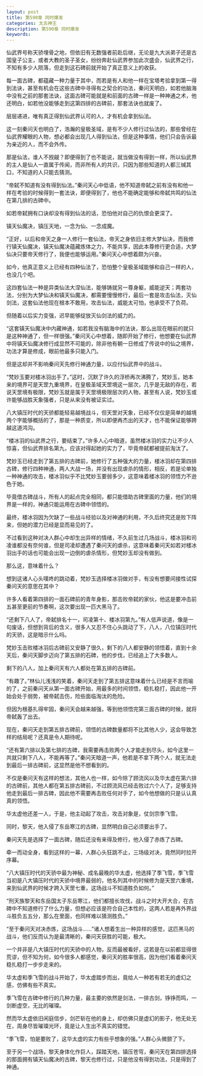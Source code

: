 ```yaml
---
layout: post
title: 第590章 同时爆发
categories: 太古神王
description: 第590章 同时爆发
keywords:
---
```


仙武界号称天骄埋骨之地，但依旧有无数强者前赴后继，无论是九大派弟子还是古国皇子公主，或者大教的圣子圣女，纷纷奔赴仙武界参加此次盛会，仙武界之行，不知有多少人陨落，但走到这石碑前就开始了真正意义上的收获。

每一面古碑，都蕴藏一种力量于其中，而若是有人和他一样在宝塔考验拿到第一得到法诀，甚至有机会在这些古碑中寻得有之契合的功法，秦问天明白，如若他脑海中没有之前的那套法诀，这面古碑可能就是和前面的古碑一样是一种神通之术，他还明白，如若他没能够走到这第四排的古碑前，那套法诀也就废了。

层层递进，唯有真正得到仙武界认可的人，才有机会拿到仙法。

这一刻秦问天也明白了，浩瀚的皇极圣域，是有不少人修行过仙法的，那些曾经在仙武界耀眼的人物，想必都会出现几人得到仙法，但是这种事情，他们只会告诉最为亲近的人，而不会外传。

那是仙法，谁人不觊觎？即便得到了也不能说，就当做没有得到一样，所以仙武界的主人是仙人一直属于传闻，而非所有人的共识，只因为那些知道的人都三缄其口，不知道的人只能去猜测。

“帝弑不知道有没有得到仙法。”秦问天心中低语，他不知道帝弑之前有没有和他一样在考验的时候得到一套法诀，即便得到了，他也不能确定能够和帝弑共鸣的仙法在第几排的古碑中。

如若帝弑拥有口诀却没有得到仙法的话，恐怕他对自己的仇恨会更深了。

镇天仙魔决，镇压天地，一念为仙、一念成魔。

“正好，以后和帝天之身一人修行一套仙法，帝天之身依旧主修大梦仙决，而我修行镇天仙魔决，镇天仙魔决蕴藏炼体之力，不能共享，因此本尊修行更合适，大梦仙决只要帝天修行了，我便也能够运用。”秦问天心中想着颇为兴奋。

如今，他真正意义上已经有四种仙法了，恐怕整个皇极圣域能够和自己一样的人，也没几个吧。

这四套仙法一种是异类仙法大涅仙法，能够铸就另一尊身躯，威能逆天；两套功法，分别为大梦仙决和镇天仙魔决，都需要慢慢修行，最后一套是攻击仙法，灭仙剑法，这套仙法他现在根本不敢用，攻击仙法，威能太可怕，他承受不了负荷。

但随着以后实力变强，迟早能够绽放灭仙剑法的威力的。

“这套镇天仙魔决中内藏神通，如若我没有脑海中的法诀，那么出现在眼前的就只是这种神通了，但一样很强。”秦问天心中想着，随即开始了修行，他想要在仙武界中将镇天仙魔决修行成显然不可能的，除非他有朝一日修成了传说中的仙之境界，功法才算是修成，眼前他最多只能入门。

但是这却并不影响秦问天先修行神通力量，以应付仙武界中的战斗。

“梵妙玉要对楼冰羽出手了。”这时，沉默了许久的浮桥再次沸腾了，梵妙玉，她本来的境界可是天罡九重境界，在皇极圣域天罡境这一层次，几乎是无敌的存在，若说天罡境有极限，梵妙玉就是属于天罡境极限层次的人物，甚至有人说，梵妙玉或许能够战胜天象强者，只是从来没有被证实过。

八大镇压时代的天骄都能轻易越境战斗，但天罡对天象，已经不仅仅是简单的越境两个字能够概括的了，那是一种质变，所以即便再杰出的天才，也不能保证能够跨越这道鸿沟。

“楼冰羽的仙武界之行，要结束了。”许多人心中暗道，虽然楼冰羽的实力让不少人惊喜，但仙武界排名第九，应该对得起她的实力了，毕竟帝弑都被提前淘汰了。

梵妙玉已经走到了第五排的古碑前，她修行了五种强大的力量，楼冰羽却在第四排古碑，修行四种神通，两人大战一场，并没有出现虐杀的情形，相反，若是论单独一种神通的攻击，楼冰羽似乎不比梵妙玉要弱多少，这意味着楼冰羽的领悟力不逊色于她。

毕竟借古碑战斗，所有人的起点完全相同，都只能借助古碑里面的力量，他们的境界是一样的，神通只能运用在古碑中领悟的。

最终，楼冰羽因为欠缺了一些战斗经验以及对神通的利用，不久后终究还是败下阵来，但她的潜力已经是显而易见的了。

不过看到这种对决人群心中却生出异样的情绪，不久前生过几场战斗，楼冰羽和司凌谁都没有奈何谁，但是司凌却遭遇了秦问天的虐杀，这意味着秦问天如若对楼冰羽出手的话也可能会出现一边倒的虐杀情形，但梵妙玉却没有做到。

那么这，意味着什么？

想到这诸人心头噗咚的跳动着，梵妙玉选择楼冰羽做对手，有没有想要间接性试探秦问天的意思在其中？

许多人看着第四排的一面石碑前的青年身影，那击败帝弑的家伙，他这是要冲击前五甚至更前的节奏啊，这次要出现一匹大黑马了。

“还剩下八人了，帝弑排名十一，司凌第十、楼冰羽第九。”有人低声说道，像是一句废话，但想到背后的含义，很多人又忍不住心头跳动了下，八人，八位镇压时代的天骄，这是暗示什么吗。

梵妙玉击败楼冰羽后古碑前又安静了很久，剩下的八人都安静的领悟着，直到十余天后，秦问天脚步迈向了第五排的石碑，他的步伐，已经追上了大多数人。

剩下的八人，加上秦问天有六人都处在第五排的古碑前。

“有趣了。”林仙儿浅浅的笑着，秦问天走到了第五排这意味着什么已经是不言而喻的了，之前秦问天从第一面古碑开始，用最多的时间领悟，稳扎稳打，因此他一开始会处于弱势，被帝弑击伤，险些面临淘汰的危险。

但因为根基扎得牢固，秦问天会越来越强，等到他领悟完第三面古碑的时候，就将帝弑轰了出去。

现在，秦问天走到第五排古碑前，领悟的古碑数量都将不比其他人少，这会导致怎样的结局呢？还真是令人期待呢。

“还有第六排以及第七排的古碑，我需要再击败两个人才能走到尽头，如今这里一共就只剩下八人，不能再等了。”秦问天暗道一声，他若是不拿下两个人，就无法走到最后一排古碑前，这显然是他不想看到的。

不仅是秦问天有这样的想法，其他人也一样，如今除了顾流风以及华太虚在第六排的古碑前，其他人都在第五排古碑前，不过顾流风已经击败过六个人了，足够支持他走到最后一排古碑，因此他不需要再击败任何对手了，如今他想做的只是认认真真的领悟。

华太虚他还差一人，于是，他主动起了攻击，攻击对象是，仗剑宗季飞雪。

同时，黎天，他入侵了东岳寒江的古碑，显然明白自己必须要出手了。

秦问天先是选择了一面古碑，随后还没有来得及修行，他入侵了赤炼了古碑。

牵一而动全身，看到这样的一幕，人群心头狂跳不止，三场级对决，竟然同时拉开序幕。

“八大镇压时代的天骄中最为神秘、成名最晚的华太虚，他选择了季飞雪，季飞雪当初是八大镇压时代的天骄中境界最弱的，他名列其中的时候修为是天罡六重境，来到仙武界的时候才跨入天罡七重，这场战斗不知道胜负如何。”

“刑天族黎天和东岳国太子东岳寒江，他们都擅长攻伐，战斗之时大开大合，在古碑中不知道修行了什么力量，但想必应该是符合自己本性的，这两人若是再外界战斗胜负五五分，那么在里面，也同样难以猜测胜负。”

“至于秦问天对决赤炼，这场战斗……”诸人想着生出一种异样的感觉，这匹黑马的战斗，他们反而认为是最清晰的，秦问天获胜的可能，极大。

一个并非是八大镇压时代的天骄中的人物，反而最被看好，这若是在以前都显得很荒谬，但不知为何，如今很多人都感觉，秦问天的胜率很高，因为他们看着秦问天稳扎稳打一步步走来的。

华太虚和季飞雪的战斗开始了，华太虚踏步而出，竟给人一种若有若无的虚幻之感，仿佛有些不真实。

季飞雪在古碑中修行的几种力量，最主要的依然是剑法，一排古剑，铮铮而鸣，一剑断虚空，无比的璀璨。

然而华太虚依旧闲庭信步，剑芒斩在他的身上，却仿佛只是虚幻的影子，他无处无在，周身尽皆璀璨光环，竟是让人生出不真实的错觉。

“季飞雪，怕是要败了，这华太虚的实力有些乎想象的强。”人群心头微颤了下。

至于另一个战场，黎天身体化作巨人，踩踏天地，镇压苍穹，秦问天在第四排选择的那面拥有镇天仙魔决的古碑，黎天也修行过，只是他没有得到功法，只是得到了神通。
